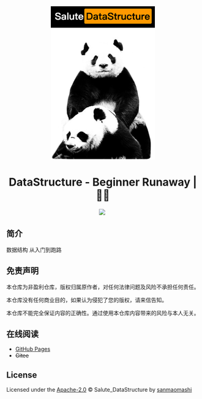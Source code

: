 <div align="center">
  <a href="https://github.com/sanmaomashi/Salute_DataStructure">
    <img src="https://raw.githubusercontent.com/sanmaomashi/Salute_DataStructure/main/img/1.jpg" height="400">
  </a>
  <h1>DataStructure - Beginner Runaway | 🚴‍♂️</h1>
  <img src="https://img.shields.io/github/repo-size/sanmaomashi/Salute_DataStructure.svg?label=Repo%20size&style=flat-square" height="20">
  <img src="https://img.shields.io/badge/License-Apache%202.0-purple" data-origin="https://img.shields.io/badge/License-Apache%202.0-blue" alt="">
</div>




## 简介

数据结构 从入门到跑路



## 免责声明

本仓库为非盈利仓库，版权归属原作者，对任何法律问题及风险不承担任何责任。

本仓库没有任何商业目的，如果认为侵犯了您的版权，请来信告知。

本仓库不能完全保证内容的正确性。通过使用本仓库内容带来的风险与本人无关。



## 在线阅读

- [GitHub Pages](https://sanmaomashi.github.io/Salute_DataStructure/)
- ~~Gitee~~



## License

Licensed under the [Apache-2.0](http://choosealicense.com/licenses/apache/) © Salute_DataStructure by [sanmaomashi](https://github.com/sanmaomashi)

